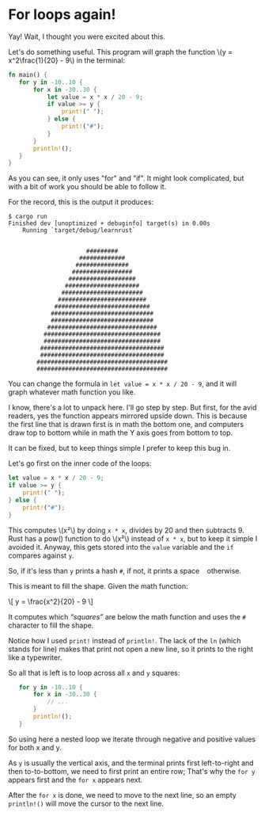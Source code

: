 # For loops again!

Yay! Wait, I thought you were excited about this.

Let's do something useful. This program will graph the function \\(y = x^2\frac{1}{20} - 9\\) in the terminal:

```rust
fn main() {
   for y in -10..10 {
       for x in -30..30 {
           let value = x * x / 20 - 9;
           if value >= y {
               print!(" ");
           } else {
               print!("#");
           }
       }
       println!();
   }
}
```

As you can see, it only uses "for" and "if". It might look complicated, 
but with a bit of work you should be able to follow it.

For the record, this is the output it produces:

```console
$ cargo run
Finished dev [unoptimized + debuginfo] target(s) in 0.00s
    Running `target/debug/learnrust`
                                                            
                                               
                      #########              
                    #############            
                   ###############           
                  #################          
                 ###################         
                #####################        
               #######################       
              #########################      
             ###########################     
            #############################    
            #############################    
           ###############################   
          #################################  
          #################################  
         ################################### 
         ################################### 
        #####################################
        #####################################
```

You can change the formula in `let value = x * x / 20 - 9`, and it will graph 
whatever math function you like.

I know, there's a lot to unpack here. I'll go step by step. 
But first, for the avid readers, yes the function appears mirrored upside down. 
This is because the first line that is drawn first is in math the bottom one, 
and computers draw top to bottom while in math the Y axis goes from bottom to top.

It can be fixed, but to keep things simple I prefer to keep this bug in.

Let's go first on the inner code of the loops:

```rust
let value = x * x / 20 - 9;
if value >= y {
    print!(" ");
} else {
    print!("#");
}
```

This computes \\(x²\\) by doing `x * x`, divides by 20 and then subtracts 9. 
Rust has a pow() function to do \\(x²\\) instead of `x * x`, but to keep 
it simple I avoided it. Anyway, this gets stored into the `value` 
variable and the `if` compares against `y`.

So, if it's less than `y` prints a hash `#`, if not, it prints a space ` ` otherwise.

This is meant to fill the shape. Given the math function:

\\[ y = \frac{x^2}{20} - 9 \\]

It computes which *“squares”* are below the math function and uses the `#` character to fill the shape.

Notice how I used `print!` instead of `println!`. The lack of the `ln` 
(which stands for line) makes that print not open a new line, 
so it prints to the right like a typewriter.

So all that is left is to loop across all `x` and `y` squares:

```rust
   for y in -10..10 {
       for x in -30..30 {
           // ... 
       }
       println!();
   }
```

So using here a nested loop we iterate through negative 
and positive values for both x and y.

As `y` is usually the vertical axis, and the terminal prints first left-to-right
and then to-to-bottom, we need to first print an entire row; 
That's why the `for y` appears first and the `for x` appears next.

After the `for x` is done, we need to move to the next line, so an 
empty `println!()` will move the cursor to the next line.

